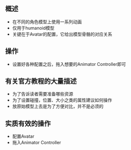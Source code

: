 ## 概述
- 在不同的角色模型上使用一系列动画
- 仅用于humanoid模型
- 关键在于Avatar的配置，它给出模型骨骼的对应关系

## 操作
- 设置好各种配置之后，拖入想要的Animator Controller即可

## 有关官方教程的大量描述
- 为了告诉读者需要准备哪些资源
- 为了设置碰撞，位置、大小之类的属性建议如何操作
- 放原始模型上去是为了方便对比，并不是必须的

## 实质有效的操作
- 配置Avatar
- 拖入Animator Controller